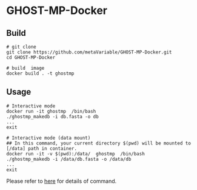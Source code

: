 # GHOST-MP-Docker

## Build
```
# git clone
git clone https://github.com/metaVariable/GHOST-MP-Docker.git
cd GHOST-MP-Docker

# build  image
docker build . -t ghostmp
```

## Usage 
```
# Interactive mode
docker run -it ghostmp  /bin/bash
./ghostmp_makedb -i db.fasta -o db
...
exit

# Interactive mode (data mount)
## In this command, your current directory $(pwd) will be mounted to [/data] path in container.
docker run -it -v $(pwd):/data/  ghostmp  /bin/bash
./ghostmp_makedb -i /data/db.fasta -o /data/db
...
exit
```

Please refer to [here](http://www.bi.cs.titech.ac.jp/ghostmp/manual.html) for details of command.
